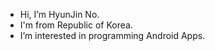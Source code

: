 - Hi, I’m HyunJin No.
- I'm from Republic of Korea.
- I’m interested in programming Android Apps.


<!---
HyunJinNo/HyunJinNo is a ✨ special ✨ repository because its `README.md` (this file) appears on your GitHub profile.
You can click the Preview link to take a look at your changes.
--->
